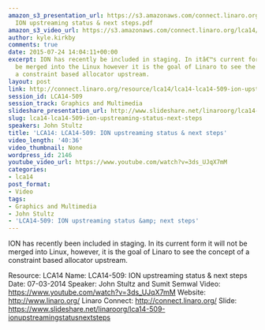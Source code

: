 ```yaml
---
amazon_s3_presentation_url: https://s3.amazonaws.com/connect.linaro.org/lca14/presentations/LCA14-509-
  ION upstreaming status & next steps.pdf
amazon_s3_video_url: https://s3.amazonaws.com/connect.linaro.org/lca14/videos/03-07-Friday/LCA14-509-+ION+upstreaming+status+%26+next+steps.mp4
author: kyle.kirkby
comments: true
date: 2015-07-24 14:04:11+00:00
excerpt: ION has recently be included in staging. In itâ€™s current form it will not
  be merged into the Linux however it is the goal of Linaro to see the concept of
  a constraint based allocator upstream.
layout: post
link: http://connect.linaro.org/resource/lca14/lca14-lca14-509-ion-upstreaming-status-next-steps/
session_id: LCA14-509
session_track: Graphics and Multimedia
slideshare_presentation_url: http://www.slideshare.net/linaroorg/lca14-509-ionupstreamingstatusnextsteps
slug: lca14-lca14-509-ion-upstreaming-status-next-steps
speakers: John Stultz
title: 'LCA14: LCA14-509: ION upstreaming status & next steps'
video_length: '40:36'
video_thumbnail: None
wordpress_id: 2146
youtube_video_url: https://www.youtube.com/watch?v=3ds_UJqX7mM
categories:
- lca14
post_format:
- Video
tags:
- Graphics and Multimedia
- John Stultz
- 'LCA14-509: ION upstreaming status &amp; next steps'
---
```


ION has recently been included in staging. In its current form it will not be merged into Linux, however, it is the goal of Linaro to see the concept of a constraint based allocator upstream.

Resource: LCA14
Name: LCA14-509: ION upstreaming status & next steps
Date: 07-03-2014
Speaker: John Stultz and Sumit Semwal
Video: https://www.youtube.com/watch?v=3ds_UJqX7mM
Website: http://www.linaro.org/
Linaro Connect: http://connect.linaro.org/
Slide: https://www.slideshare.net/linaroorg/lca14-509-ionupstreamingstatusnextsteps

